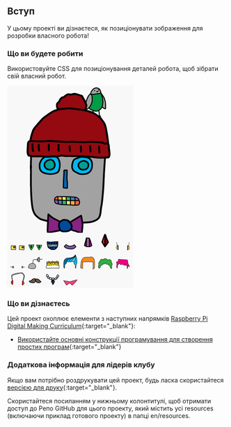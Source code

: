## Вступ

У цьому проекті ви дізнаєтеся, як позиціонувати зображення для розробки власного робота!

### Що ви будете робити

Використовуйте CSS для позиціонування деталей робота, щоб зібрати свій власний робот.

![скріншот](images/robot-final.png)

### Що ви дізнаєтесь

Цей проект охоплює елементи з наступних напрямків [Raspberry Pi Digital Making Curriculum](http://rpf.io/curriculum){:target="_blank"}:

+ [Використайте основні конструкції програмування для створення простих програм](https://www.raspberrypi.org/curriculum/programming/creator){:target="_blank"}

### Додаткова інформація для лідерів клубу

Якщо вам потрібно роздрукувати цей проект, будь ласка скористайтеся [версією для друку](https://projects.raspberrypi.org/uk-UA/projects/build-a-robot/print){:target="_blank"}.

Скористайтеся посиланням у нижньому колонтитулі, щоб отримати доступ до Репо GitHub для цього проекту, який містить усі resources (включаючи приклад готового проекту) в папці en/resources.